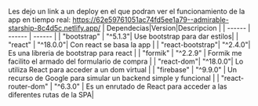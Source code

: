 Les dejo un link a un deploy en el que podran ver el funcionamiento de la app en tiempo real:
https://62e59761051ac74fd5ee1a79--admirable-starship-8c4d5c.netlify.app/
| Dependecias|Version|Descripcion |
| ------ | ------ | ------ |
|  "bootstrap" | "^5.1.3"| Use bootstrap para dar estilos|
|  "react" | "^18.0.0"| Con react se basa la app |
|  "react-bootstrap"| "^2.4.0"| Es una libreria de bootstrap para react |
|  "formik" | "^2.2.9" | Formik me facilito el armado del formulario de compra |
|  "react-dom"| "^18.0.0"| Lo utiliza React para acceder a un dom virtual |
| "firebase" | "^9.9.0" | Un recurso de Google para simular un backend simple y funcional |
| "react-router-dom" | "^6.3.0" | Es un enrutado de React para acceder a las diferentes rutas de la SPA|